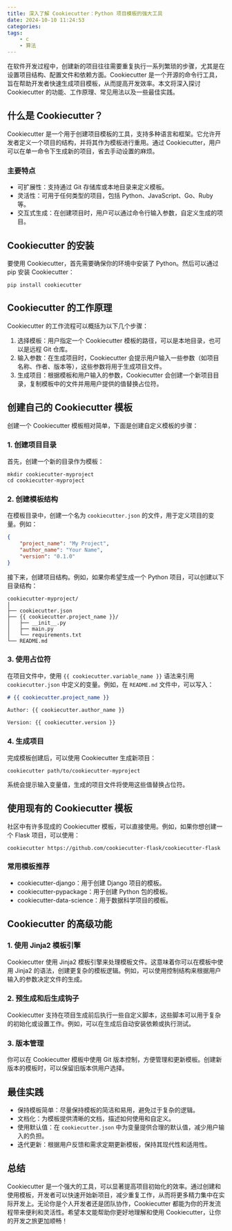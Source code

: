 ```yaml
---
title: 深入了解 Cookiecutter：Python 项目模板的强大工具
date: 2024-10-10 11:24:53
categories:
tags:
    - c
    - 算法
---
```



在软件开发过程中，创建新的项目往往需要重复执行一系列繁琐的步骤，尤其是在设置项目结构、配置文件和依赖方面。Cookiecutter 是一个开源的命令行工具，旨在帮助开发者快速生成项目模板，从而提高开发效率。本文将深入探讨 Cookiecutter 的功能、工作原理、常见用法以及一些最佳实践。

## 什么是 Cookiecutter？

Cookiecutter 是一个用于创建项目模板的工具，支持多种语言和框架。它允许开发者定义一个项目的结构，并将其作为模板进行重用。通过 Cookiecutter，用户可以在单一命令下生成新的项目，省去手动设置的麻烦。

### 主要特点

- 可扩展性：支持通过 Git 存储库或本地目录来定义模板。
- 灵活性：可用于任何类型的项目，包括 Python、JavaScript、Go、Ruby 等。
- 交互式生成：在创建项目时，用户可以通过命令行输入参数，自定义生成的项目。

<!-- more -->

## Cookiecutter 的安装

要使用 Cookiecutter，首先需要确保你的环境中安装了 Python。然后可以通过 pip 安装 Cookiecutter：

```shell
pip install cookiecutter
```

## Cookiecutter 的工作原理

Cookiecutter 的工作流程可以概括为以下几个步骤：

1. 选择模板：用户指定一个 Cookiecutter 模板的路径，可以是本地目录，也可以是远程 Git 仓库。
2. 输入参数：在生成项目时，Cookiecutter 会提示用户输入一些参数（如项目名称、作者、版本等），这些参数将用于生成项目文件。
3. 生成项目：根据模板和用户输入的参数，Cookiecutter 会创建一个新项目目录，复制模板中的文件并用用户提供的值替换占位符。

## 创建自己的 Cookiecutter 模板

创建一个 Cookiecutter 模板相对简单，下面是创建自定义模板的步骤：

### 1. 创建项目目录

首先，创建一个新的目录作为模板：

```shell
mkdir cookiecutter-myproject
cd cookiecutter-myproject
```

### 2. 创建模板结构

在模板目录中，创建一个名为 `cookiecutter.json` 的文件，用于定义项目的变量。例如：

```json
{
    "project_name": "My Project",
    "author_name": "Your Name",
    "version": "0.1.0"
}
```

接下来，创建项目结构。例如，如果你希望生成一个 Python 项目，可以创建以下目录结构：

```shell
cookiecutter-myproject/
│
├── cookiecutter.json
├── {{ cookiecutter.project_name }}/
│   ├── __init__.py
│   ├── main.py
│   └── requirements.txt
└── README.md
```

### 3. 使用占位符

在项目文件中，使用 `{{ cookiecutter.variable_name }}` 语法来引用 `cookiecutter.json` 中定义的变量。例如，在 `README.md` 文件中，可以写入：

```markdown
# {{ cookiecutter.project_name }}

Author: {{ cookiecutter.author_name }}

Version: {{ cookiecutter.version }}
```

### 4. 生成项目

完成模板创建后，可以使用 Cookiecutter 生成新项目：

```shell
cookiecutter path/to/cookiecutter-myproject
```

系统会提示输入变量值，生成的项目文件将使用这些值替换占位符。

## 使用现有的 Cookiecutter 模板

社区中有许多现成的 Cookiecutter 模板，可以直接使用。例如，如果你想创建一个 Flask 项目，可以使用：

```shell
cookiecutter https://github.com/cookiecutter-flask/cookiecutter-flask
```

### 常用模板推荐

- cookiecutter-django：用于创建 Django 项目的模板。
- cookiecutter-pypackage：用于创建 Python 包的模板。
- cookiecutter-data-science：用于数据科学项目的模板。

## Cookiecutter 的高级功能

### 1. 使用 Jinja2 模板引擎

Cookiecutter 使用 Jinja2 模板引擎来处理模板文件。这意味着你可以在模板中使用 Jinja2 的语法，创建更复杂的模板逻辑。例如，可以使用控制结构来根据用户输入的参数决定文件的生成。

### 2. 预生成和后生成钩子

Cookiecutter 支持在项目生成前后执行一些自定义脚本，这些脚本可以用于复杂的初始化或设置工作。例如，可以在生成后自动安装依赖或执行测试。

### 3. 版本管理

你可以在 Cookiecutter 模板中使用 Git 版本控制，方便管理和更新模板。创建新版本的模板时，可以保留旧版本供用户选择。

## 最佳实践

- 保持模板简单：尽量保持模板的简洁和易用，避免过于复杂的逻辑。
- 文档化：为模板提供清晰的文档，描述如何使用和自定义。
- 使用默认值：在 `cookiecutter.json` 中为变量提供合理的默认值，减少用户输入的负担。
- 迭代更新：根据用户反馈和需求定期更新模板，保持其现代性和适用性。

## 总结

Cookiecutter 是一个强大的工具，可以显著提高项目初始化的效率。通过创建和使用模板，开发者可以快速开始新项目，减少重复工作，从而将更多精力集中在实际开发上。无论你是个人开发者还是团队协作，Cookiecutter 都能为你的开发流程带来便利和灵活性。希望本文能帮助你更好地理解和使用 Cookiecutter，让你的开发之旅更加顺畅！